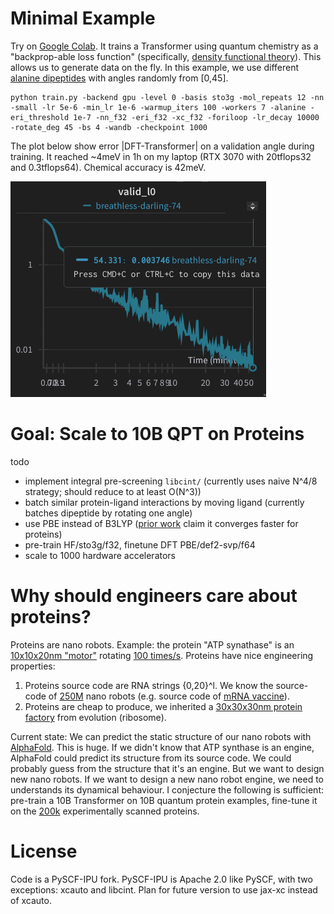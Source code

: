 # Minimal Example 
Try on <a href="https://colab.research.google.com/drive/1RzRK2lD1VTgD9GMow4LKtrkRg6_kshWK?usp=sharing">Google Colab</a>. It trains a Transformer using quantum chemistry as a "backprop-able loss function" (specifically, <a href="https://www.nobelprize.org/uploads/2018/06/kohn-lecture.pdf">density functional theory</a>). This allows us to generate data on the fly. In this example, we use different <a href="https://www.google.com/url?sa=i&url=https%3A%2F%2Fonlinelibrary.wiley.com%2Fdoi%2Ffull%2F10.1002%2Fjcc.25589&psig=AOvVaw0ykdEHXIJkMyXfBnwFvldp&ust=1708019327173000&source=images&cd=vfe&opi=89978449&ved=0CBMQjRxqFwoTCKDy8_uxq4QDFQAAAAAdAAAAABAE">alanine dipeptides</a> with angles randomly from [0,45]. 

```
python train.py -backend gpu -level 0 -basis sto3g -mol_repeats 12 -nn -small -lr 5e-6 -min_lr 1e-6 -warmup_iters 100 -workers 7 -alanine -eri_threshold 1e-7 -nn_f32 -eri_f32 -xc_f32 -foriloop -lr_decay 10000 -rotate_deg 45 -bs 4 -wandb -checkpoint 1000
```

The plot below show error |DFT-Transformer| on a validation angle during training. It reached ~4meV in 1h on my laptop (RTX 3070 with 20tflops32 and 0.3tflops64). Chemical accuracy is 42meV. 

<img src='figures/val_curve.png'>

# Goal: Scale to 10B QPT on Proteins
todo
- implement integral pre-screening `libcint/` (currently uses naive N^4/8 strategy; should reduce to at least O(N^3)) 
- batch similar protein-ligand interactions by moving ligand (currently batches dipeptide by rotating one angle)
- use PBE instead of B3LYP (<a href="https://citeseerx.ist.psu.edu/document?repid=rep1&type=pdf&doi=dd944567fd5930aa7f35d80bcebfbbf7f847a289">prior work</a> claim it converges faster for proteins) 
- pre-train HF/sto3g/f32, finetune DFT PBE/def2-svp/f64
- scale to 1000 hardware accelerators 

# Why should engineers care about proteins?
Proteins are nano robots. Example: the protein "ATP synathase" is an <a href="https://bionumbers.hms.harvard.edu/bionumber.aspx?s=n&v=8&id=111322#:~:text=%22%5BResearchers%5D%20favorite%20biological%20molecule,life%20%5Bprimary%20sources%5D.%22">10x10x20nm "motor"</a> rotating <a href='https://www.neuro.duke.edu/files/sites/yasuda/pub/0302207335.pdf'>100 times/s</a>. Proteins have nice engineering properties: 
1. Proteins source code are RNA strings {0,20}^l. We know the source-code of <a href='https://www.uniprot.org/uniprotkb/statistics'>250M</a> nano robots (e.g. source code of <a href='https://berthub.eu/articles/posts/reverse-engineering-source-code-of-the-biontech-pfizer-vaccine/'>mRNA vaccine</a>). 
2. Proteins are cheap to produce, we inherited a <a href="https://en.wikipedia.org/wiki/Ribosome">30x30x30nm protein factory</a> from evolution (ribosome). 

Current state: We can predict the static structure of our nano robots with <a href="https://alphafold.ebi.ac.uk/entry/A0A671WMU1">AlphaFold</a>. This is huge. If we didn't know that ATP synthase is an engine, AlphaFold could predict its structure from its source code. We could probably guess from the structure that it's an engine. 
But we want to design new nano robots. If we want to design a new nano robot engine, we need to understands its dynamical behaviour. I conjecture the following is sufficient: pre-train a 10B Transformer on 10B quantum protein examples, fine-tune it on the <a href='https://www.rcsb.org/stats/growth/growth-released-structures'>200k</a> experimentally scanned proteins. 


# License 
Code is a PySCF-IPU fork. PySCF-IPU is Apache 2.0 like PySCF, with two exceptions: xcauto and libcint. Plan for future version to use jax-xc instead of xcauto. 
